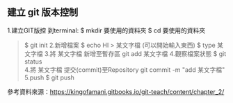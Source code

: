 ## 建立 git 版本控制


1.建立GIT版控
到terminal:
 $ mkdir 要使用的資料夾
 $ cd 要使用的資料夾
> $ git init
2.新增檔案
> $ echo HI > 某文字檔
(可以開始輸入東西)
> $ type 某文字檔
3.將 某文字檔 新增至暫存區
> git add 某文字檔 
4.觀察檔案狀態
> $ git status  
4.將 某文字檔 提交(commit)至Repository
git commit -m "add 某文字檔"  
5.push
> $ git push

參考資料來源：https://kingofamani.gitbooks.io/git-teach/content/chapter_2/
